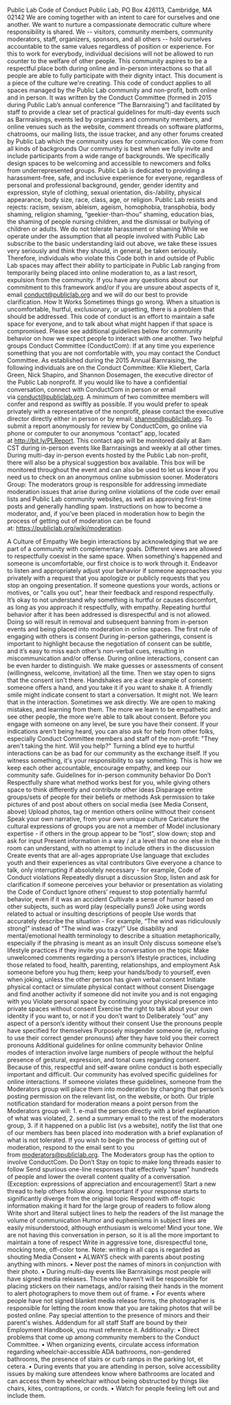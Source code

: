 ﻿Public Lab Code of Conduct
Public Lab, PO Box 426113, Cambridge, MA 02142
We are coming together with an intent to care for ourselves and one another. We want to nurture a compassionate democratic culture where responsibility is shared. We -- visitors, community members, community moderators, staff, organizers, sponsors, and all others -- hold ourselves accountable to the same values regardless of position or experience. For this to work for everybody, individual decisions will not be allowed to run counter to the welfare of other people. This community aspires to be a respectful place both during online and in-person interactions so that all people are able to fully participate with their dignity intact. This document is a piece of the culture we're creating.
This code of conduct applies to all spaces managed by the Public Lab community and non-profit, both online and in person. It was written by the Conduct Committee (formed in 2015 during Public Lab’s annual conference “The Barnraising”) and facilitated by staff to provide a clear set of practical guidelines for multi-day events such as Barnraisings, events led by organizers and community members, and online venues such as the website, comment threads on software platforms, chatrooms, our mailing lists, the issue tracker, and any other forums created by Public Lab which the community uses for communication.
We come from all kinds of backgrounds
Our community is best when we fully invite and include participants from a wide range of backgrounds. We specifically design spaces to be welcoming and accessible to newcomers and folks from underrepresented groups. Public Lab is dedicated to providing a harassment-free, safe, and inclusive experience for everyone, regardless of personal and professional background, gender, gender identity and expression, style of clothing, sexual orientation, dis-/ability, physical appearance, body size, race, class, age, or religion. Public Lab resists and rejects: racism, sexism, ableism, ageism, homophobia, transphobia, body shaming, religion shaming, “geekier-than-thou” shaming, education bias, the shaming of people nursing children, and the dismissal or bullying of children or adults.
We do not tolerate harassment or shaming
While we operate under the assumption that all people involved with Public Lab subscribe to the basic understanding laid out above, we take these issues very seriously and think they should, in general, be taken seriously. Therefore, individuals who violate this Code both in and outside of Public Lab spaces may affect their ability to participate in Public Lab ranging from temporarily being placed into online moderation to, as a last resort, expulsion from the community. If you have any questions about our commitment to this framework and/or if you are unsure about aspects of it, email conduct@publiclab.org and we will do our best to provide clarification.
How It Works
Sometimes things go wrong. When a situation is uncomfortable, hurtful, exclusionary, or upsetting, there is a problem that should be addressed. This code of conduct is an effort to maintain a safe space for everyone, and to talk about what might happen if that space is compromised. Please see additional guidelines below for community behavior on how we expect people to interact with one another.
Two helpful groups
Conduct Committee (ConductCom): If at any time you experience something that you are not comfortable with, you may contact the Conduct Committee. As established during the 2015 Annual Barnraising, the following individuals are on the Conduct Committee: Klie Kliebert, Carla Green, Nick Shapiro, and Shannon Dosemagen, the executive director of the Public Lab nonprofit.
If you would like to have a confidential conversation, connect with ConductCom in person or email via conduct@publiclab.org. A minimum of two committee members will confer and respond as swiftly as possible. If you would prefer to speak privately with a representative of the nonprofit, please contact the executive director directly either in person or by email: shannon@publiclab.org.
To submit a report anonymously for review by ConductCom, go online via phone or computer to our anonymous “contact” app, located at http://bit.ly/PLReport. This contact app will be monitored daily at 8am CST during in-person events like Barnraisings and weekly at all other times. During multi-day in-person events hosted by the Public Lab non-profit, there will also be a physical suggestion box available. This box will be monitored throughout the event and can also be used to let us know if you need us to check on an anonymous online submission sooner.
Moderators Group: The moderators group is responsible for addressing immediate moderation issues that arise during online violations of the code over email lists and Public Lab community websites, as well as approving first-time posts and generally handling spam. Instructions on how to become a moderator, and, if you’ve been placed in moderation how to begin the process of getting out of moderation can be found at: https://publiclab.org/wiki/moderation.

A Culture of Empathy
We begin interactions by acknowledging that we are part of a community with complementary goals. Different views are allowed to respectfully coexist in the same space. When something's happened and someone is uncomfortable, our first choice is to work through it. Endeavor to listen and appropriately adjust your behavior if someone approaches you privately with a request that you apologize or publicly requests that you stop an ongoing presentation. If someone questions your words, actions or motives, or "calls you out", hear their feedback and respond respectfully. It’s okay to not understand why something is hurtful or causes discomfort, as long as you approach it respectfully, with empathy. Repeating hurtful behavior after it has been addressed is disrespectful and is not allowed. Doing so will result in removal and subsequent banning from in-person events and being placed into moderation in online spaces.
The first rule of engaging with others is consent
During in-person gatherings, consent is important to highlight because the negotiation of consent can be subtle, and it’s easy to miss each other’s non-verbal cues, resulting in miscommunication and/or offense. During online interactions, consent can be even harder to distinguish.
We make guesses or assessments of consent (willingness, welcome, invitation) all the time. Then we stay open to signs that the consent isn't there. Handshakes are a clear example of consent: someone offers a hand, and you take it if you want to shake it. A friendly smile might indicate consent to start a conversation. It might not. We learn that in the interaction. Sometimes we ask directly. We are open to making mistakes, and learning from them. The more we learn to be empathetic and see other people, the more we're able to talk about consent.
Before you engage with someone on any level, be sure you have their consent. If your indications aren't being heard, you can also ask for help from other folks, especially Conduct Committee members and staff of the non-profit: "They aren't taking the hint. Will you help?" Turning a blind eye to hurtful interactions can be as bad for our community as the exchange itself. If you witness something, it's your responsibility to say something. This is how we keep each other accountable, encourage empathy, and keep our community safe. 
Guidelines for in-person community behavior
Do
Don’t
Respectfully share what method works best for you, while giving others space to think differently and contribute other ideas
Disparage entire groups/sets of people for their beliefs or methods
Ask permission to take pictures of and post about others on social media (see Media Consent, above)
Upload photos, tag or mention others online without their consent
Speak your own narrative, from your own unique culture
Caricature the cultural expressions of groups you are not a member of
Model inclusionary expertise - if others in the group appear to be “lost”, slow down; stop and ask for input
Present information in a way / at a level that no one else in the room can understand, with no attempt to include others in the discussion
Create events that are all-ages appropriate
Use language that excludes youth and their experiences as vital contributors
Give everyone a chance to talk, only interrupting if absolutely necessary - for example, Code of Conduct violations
Repeatedly disrupt a discussion
Stop, listen and ask for clarification if someone perceives your behavior or presentation as violating the Code of Conduct
Ignore others’ request to stop potentially harmful behavior, even if it was an accident
Cultivate a sense of humor based on other subjects, such as word play (especially puns!)
Joke using words related to actual or insulting descriptions of people
Use words that accurately describe the situation - For example, “The wind was ridiculously strong!” instead of “The wind was crazy!”
Use disability and mental/emotional health terminology to describe a situation metaphorically, especially if the phrasing is meant as an insult
Only discuss someone else’s lifestyle practices if they invite you to a conversation on the topic
Make unwelcomed comments regarding a person’s lifestyle practices, including those related to food, health, parenting, relationships, and employment
Ask someone before you hug them; keep your hands/body to yourself, even when joking, unless the other person has given verbal consent
Initiate physical contact or simulate physical contact without consent
Disengage and find another activity if someone did not invite you and is not engaging with you
Violate personal space by continuing your physical presence into private spaces without consent
Exercise the right to talk about your own identity if you want to, or not if you don’t want to
Deliberately “out” any aspect of a person’s identity without their consent
Use the pronouns people have specified for themselves
Purposely misgender someone (ie, refusing to use their correct gender pronouns) after they have told you their correct pronouns
Additional guidelines for online community behavior
Online modes of interaction involve large numbers of people without the helpful presence of gestural, expression, and tonal cues regarding consent. Because of this, respectful and self-aware online conduct is both especially important and difficult. Our community has evolved specific guidelines for online interactions.
If someone violates these guidelines, someone from the Moderators group will place them into moderation by changing that person’s posting permission on the relevant list, on the website, or both.
Our triple notification standard for moderation means a point person from the Moderators group will:
    1. e-mail the person directly with a brief explanation of what was violated,
    2. send a summary email to the rest of the moderators group,
    3. if it happened on a public list (vs a website), notify the list that one of our members has been placed into moderation with a brief explanation of what is not tolerated.
If you wish to begin the process of getting out of moderation, respond to the email sent to you from moderators@publiclab.org. The Moderators group has the option to involve ConductCom.
Do
Don’t
Stay on topic to make long threads easier to follow
Send spurious one-line responses that effectively "spam" hundreds of people and lower the overall content quality of a conversation. (Exception: expressions of appreciation and encouragement!)
Start a new thread to help others follow along. Important if your response starts to significantly diverge from the original topic
Respond with off-topic information making it hard for the large group of readers to follow along
Write short and literal subject lines to help the readers of the list manage the volume of communication
Humor and euphemisms in subject lines are easily misunderstood, although enthusiasm is welcome!
Mind your tone. We are not having this conversation in person, so it is all the more important to maintain a tone of respect
Write in aggressive tone, disrespectful tone, mocking tone, off-color tone. Note: writing in all caps is regarded as shouting
Media Consent
    • ALWAYS check with parents about posting anything with minors.
    • Never post the names of minors in conjunction with their photo.
    • During multi-day events like Barnraisings most people will have signed media releases. Those who haven’t will be responsible for placing stickers on their nametags, and/or raising their hands in the moment to alert photographers to move them out of frame.
    • For events where people have not signed blanket media release forms, the photographer is responsible for letting the room know that you are taking photos that will be posted online. Pay special attention to the presence of minors and their parent's wishes.
Addendum for all staff
Staff are bound by their Employment Handbook, you must reference it. Additionally:
    • Direct problems that come up among community members to the Conduct Committee.
    • When organizing events, circulate access information regarding wheelchair-accessible ADA bathrooms, non-gendered bathrooms, the presence of stairs or curb ramps in the parking lot, et cetera.
    • During events that you are attending in person, solve accessibility issues by making sure attendees know where bathrooms are located and can access them by wheelchair without being obstructed by things like chairs, kites, contraptions, or cords.
    • Watch for people feeling left out and include them.

